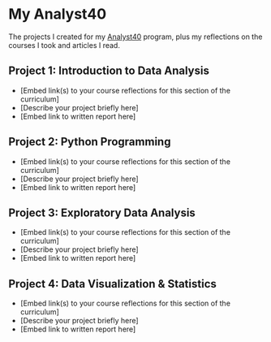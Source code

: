 # My Analyst40

The projects I created for my [Analyst40](https://analyst40.com) program, plus my reflections on the courses I took and articles I read.

## Project 1: Introduction to Data Analysis

- [Embed link(s) to your course reflections for this section of the curriculum]
- [Describe your project briefly here]
- [Embed link to written report here]

## Project 2: Python Programming

- [Embed link(s) to your course reflections for this section of the curriculum]
- [Describe your project briefly here]
- [Embed link to written report here]

## Project 3: Exploratory Data Analysis

- [Embed link(s) to your course reflections for this section of the curriculum]
- [Describe your project briefly here]
- [Embed link to written report here]

## Project 4: Data Visualization & Statistics

- [Embed link(s) to your course reflections for this section of the curriculum]
- [Describe your project briefly here]
- [Embed link to written report here]

